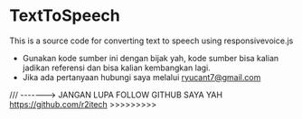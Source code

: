 # TextToSpeech
This is a source code for converting text to speech using responsivevoice.js


* Gunakan kode sumber ini dengan bijak yah, kode sumber bisa kalian jadikan referensi dan bisa kalian kembangkan lagi.
* Jika ada pertanyaan hubungi saya melalui ryucant7@gmail.com

/// -------> JANGAN LUPA FOLLOW GITHUB SAYA YAH https://github.com/r2itech >>>>>>>>>
